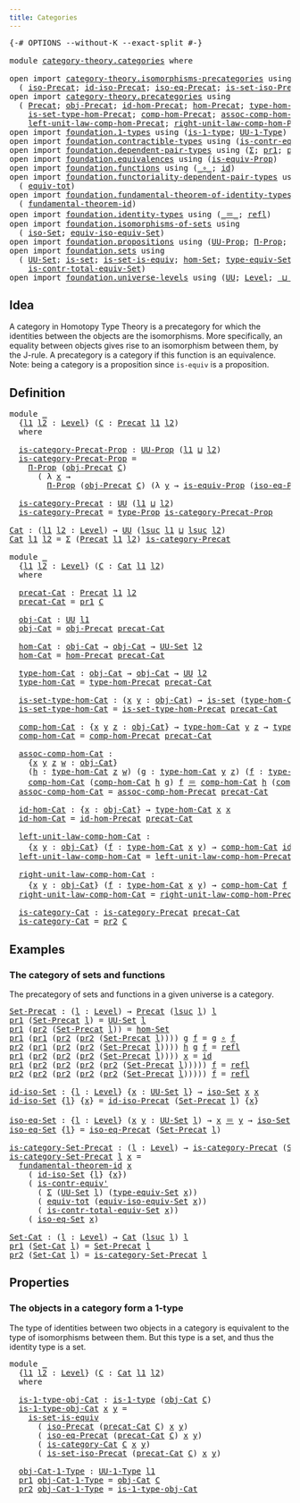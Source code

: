 ```yaml
---
title: Categories
---
```


<pre class="Agda"><a id="36" class="Symbol">{-#</a> <a id="40" class="Keyword">OPTIONS</a> <a id="48" class="Pragma">--without-K</a> <a id="60" class="Pragma">--exact-split</a> <a id="74" class="Symbol">#-}</a>

<a id="79" class="Keyword">module</a> <a id="86" href="category-theory.categories.html" class="Module">category-theory.categories</a> <a id="113" class="Keyword">where</a>

<a id="120" class="Keyword">open</a> <a id="125" class="Keyword">import</a> <a id="132" href="category-theory.isomorphisms-precategories.html" class="Module">category-theory.isomorphisms-precategories</a> <a id="175" class="Keyword">using</a>
  <a id="183" class="Symbol">(</a> <a id="185" href="category-theory.isomorphisms-precategories.html#3065" class="Function">iso-Precat</a><a id="195" class="Symbol">;</a> <a id="197" href="category-theory.isomorphisms-precategories.html#4737" class="Function">id-iso-Precat</a><a id="210" class="Symbol">;</a> <a id="212" href="category-theory.isomorphisms-precategories.html#5178" class="Function">iso-eq-Precat</a><a id="225" class="Symbol">;</a> <a id="227" href="category-theory.isomorphisms-precategories.html#6040" class="Function">is-set-iso-Precat</a><a id="244" class="Symbol">)</a>
<a id="246" class="Keyword">open</a> <a id="251" class="Keyword">import</a> <a id="258" href="category-theory.precategories.html" class="Module">category-theory.precategories</a> <a id="288" class="Keyword">using</a>
  <a id="296" class="Symbol">(</a> <a id="298" href="category-theory.precategories.html#2237" class="Function">Precat</a><a id="304" class="Symbol">;</a> <a id="306" href="category-theory.precategories.html#2550" class="Function">obj-Precat</a><a id="316" class="Symbol">;</a> <a id="318" href="category-theory.precategories.html#3826" class="Function">id-hom-Precat</a><a id="331" class="Symbol">;</a> <a id="333" href="category-theory.precategories.html#2595" class="Function">hom-Precat</a><a id="343" class="Symbol">;</a> <a id="345" href="category-theory.precategories.html#2669" class="Function">type-hom-Precat</a><a id="360" class="Symbol">;</a>
    <a id="366" href="category-theory.precategories.html#2767" class="Function">is-set-type-hom-Precat</a><a id="388" class="Symbol">;</a> <a id="390" href="category-theory.precategories.html#3051" class="Function">comp-hom-Precat</a><a id="405" class="Symbol">;</a> <a id="407" href="category-theory.precategories.html#3376" class="Function">assoc-comp-hom-Precat</a><a id="428" class="Symbol">;</a>
    <a id="434" href="category-theory.precategories.html#3929" class="Function">left-unit-law-comp-hom-Precat</a><a id="463" class="Symbol">;</a> <a id="465" href="category-theory.precategories.html#4116" class="Function">right-unit-law-comp-hom-Precat</a><a id="495" class="Symbol">)</a>
<a id="497" class="Keyword">open</a> <a id="502" class="Keyword">import</a> <a id="509" href="foundation.1-types.html" class="Module">foundation.1-types</a> <a id="528" class="Keyword">using</a> <a id="534" class="Symbol">(</a><a id="535" href="foundation-core.1-types.html#668" class="Function">is-1-type</a><a id="544" class="Symbol">;</a> <a id="546" href="foundation-core.1-types.html#734" class="Function">UU-1-Type</a><a id="555" class="Symbol">)</a>
<a id="557" class="Keyword">open</a> <a id="562" class="Keyword">import</a> <a id="569" href="foundation.contractible-types.html" class="Module">foundation.contractible-types</a> <a id="599" class="Keyword">using</a> <a id="605" class="Symbol">(</a><a id="606" href="foundation-core.contractible-types.html#3813" class="Function">is-contr-equiv&#39;</a><a id="621" class="Symbol">)</a>
<a id="623" class="Keyword">open</a> <a id="628" class="Keyword">import</a> <a id="635" href="foundation.dependent-pair-types.html" class="Module">foundation.dependent-pair-types</a> <a id="667" class="Keyword">using</a> <a id="673" class="Symbol">(</a><a id="674" href="foundation-core.dependent-pair-types.html#515" class="Record">Σ</a><a id="675" class="Symbol">;</a> <a id="677" href="foundation-core.dependent-pair-types.html#605" class="Field">pr1</a><a id="680" class="Symbol">;</a> <a id="682" href="foundation-core.dependent-pair-types.html#617" class="Field">pr2</a><a id="685" class="Symbol">)</a>
<a id="687" class="Keyword">open</a> <a id="692" class="Keyword">import</a> <a id="699" href="foundation.equivalences.html" class="Module">foundation.equivalences</a> <a id="723" class="Keyword">using</a> <a id="729" class="Symbol">(</a><a id="730" href="foundation.equivalences.html#12310" class="Function">is-equiv-Prop</a><a id="743" class="Symbol">)</a>
<a id="745" class="Keyword">open</a> <a id="750" class="Keyword">import</a> <a id="757" href="foundation.functions.html" class="Module">foundation.functions</a> <a id="778" class="Keyword">using</a> <a id="784" class="Symbol">(</a><a id="785" href="foundation-core.functions.html#420" class="Function Operator">_∘_</a><a id="788" class="Symbol">;</a> <a id="790" href="foundation-core.functions.html#322" class="Function">id</a><a id="792" class="Symbol">)</a>
<a id="794" class="Keyword">open</a> <a id="799" class="Keyword">import</a> <a id="806" href="foundation.functoriality-dependent-pair-types.html" class="Module">foundation.functoriality-dependent-pair-types</a> <a id="852" class="Keyword">using</a>
  <a id="860" class="Symbol">(</a> <a id="862" href="foundation-core.functoriality-dependent-pair-types.html#6817" class="Function">equiv-tot</a><a id="871" class="Symbol">)</a>
<a id="873" class="Keyword">open</a> <a id="878" class="Keyword">import</a> <a id="885" href="foundation.fundamental-theorem-of-identity-types.html" class="Module">foundation.fundamental-theorem-of-identity-types</a> <a id="934" class="Keyword">using</a>
  <a id="942" class="Symbol">(</a> <a id="944" href="foundation-core.fundamental-theorem-of-identity-types.html#1904" class="Function">fundamental-theorem-id</a><a id="966" class="Symbol">)</a>
<a id="968" class="Keyword">open</a> <a id="973" class="Keyword">import</a> <a id="980" href="foundation.identity-types.html" class="Module">foundation.identity-types</a> <a id="1006" class="Keyword">using</a> <a id="1012" class="Symbol">(</a><a id="1013" href="foundation-core.identity-types.html#1865" class="Function Operator">_＝_</a><a id="1016" class="Symbol">;</a> <a id="1018" href="foundation-core.identity-types.html#1820" class="InductiveConstructor">refl</a><a id="1022" class="Symbol">)</a>
<a id="1024" class="Keyword">open</a> <a id="1029" class="Keyword">import</a> <a id="1036" href="foundation.isomorphisms-of-sets.html" class="Module">foundation.isomorphisms-of-sets</a> <a id="1068" class="Keyword">using</a>
  <a id="1076" class="Symbol">(</a> <a id="1078" href="foundation.isomorphisms-of-sets.html#1373" class="Function">iso-Set</a><a id="1085" class="Symbol">;</a> <a id="1087" href="foundation.isomorphisms-of-sets.html#3025" class="Function">equiv-iso-equiv-Set</a><a id="1106" class="Symbol">)</a>
<a id="1108" class="Keyword">open</a> <a id="1113" class="Keyword">import</a> <a id="1120" href="foundation.propositions.html" class="Module">foundation.propositions</a> <a id="1144" class="Keyword">using</a> <a id="1150" class="Symbol">(</a><a id="1151" href="foundation-core.propositions.html#1393" class="Function">UU-Prop</a><a id="1158" class="Symbol">;</a> <a id="1160" href="foundation-core.propositions.html#6694" class="Function">Π-Prop</a><a id="1166" class="Symbol">;</a> <a id="1168" href="foundation-core.propositions.html#1495" class="Function">type-Prop</a><a id="1177" class="Symbol">)</a>
<a id="1179" class="Keyword">open</a> <a id="1184" class="Keyword">import</a> <a id="1191" href="foundation.sets.html" class="Module">foundation.sets</a> <a id="1207" class="Keyword">using</a>
  <a id="1215" class="Symbol">(</a> <a id="1217" href="foundation-core.sets.html#1190" class="Function">UU-Set</a><a id="1223" class="Symbol">;</a> <a id="1225" href="foundation-core.sets.html#1113" class="Function">is-set</a><a id="1231" class="Symbol">;</a> <a id="1233" href="foundation-core.sets.html#3244" class="Function">is-set-is-equiv</a><a id="1248" class="Symbol">;</a> <a id="1250" href="foundation.sets.html#3922" class="Function">hom-Set</a><a id="1257" class="Symbol">;</a> <a id="1259" href="foundation.sets.html#4557" class="Function">type-equiv-Set</a><a id="1273" class="Symbol">;</a>
    <a id="1279" href="foundation.sets.html#5041" class="Function">is-contr-total-equiv-Set</a><a id="1303" class="Symbol">)</a>
<a id="1305" class="Keyword">open</a> <a id="1310" class="Keyword">import</a> <a id="1317" href="foundation.universe-levels.html" class="Module">foundation.universe-levels</a> <a id="1344" class="Keyword">using</a> <a id="1350" class="Symbol">(</a><a id="1351" href="foundation-core.universe-levels.html#235" class="Primitive">UU</a><a id="1353" class="Symbol">;</a> <a id="1355" href="Agda.Primitive.html#597" class="Postulate">Level</a><a id="1360" class="Symbol">;</a> <a id="1362" href="Agda.Primitive.html#810" class="Primitive Operator">_⊔_</a><a id="1365" class="Symbol">;</a> <a id="1367" href="Agda.Primitive.html#780" class="Primitive">lsuc</a><a id="1371" class="Symbol">)</a>
</pre>
## Idea

A category in Homotopy Type Theory is a precategory for which the identities between the objects are the isomorphisms. More specifically, an equality between objects gives rise to an isomorphism between them, by the J-rule. A precategory is a category if this function is an equivalence. Note: being a category is a proposition since `is-equiv` is a proposition.

## Definition

<pre class="Agda"><a id="1774" class="Keyword">module</a> <a id="1781" href="category-theory.categories.html#1781" class="Module">_</a>
  <a id="1785" class="Symbol">{</a><a id="1786" href="category-theory.categories.html#1786" class="Bound">l1</a> <a id="1789" href="category-theory.categories.html#1789" class="Bound">l2</a> <a id="1792" class="Symbol">:</a> <a id="1794" href="Agda.Primitive.html#597" class="Postulate">Level</a><a id="1799" class="Symbol">}</a> <a id="1801" class="Symbol">(</a><a id="1802" href="category-theory.categories.html#1802" class="Bound">C</a> <a id="1804" class="Symbol">:</a> <a id="1806" href="category-theory.precategories.html#2237" class="Function">Precat</a> <a id="1813" href="category-theory.categories.html#1786" class="Bound">l1</a> <a id="1816" href="category-theory.categories.html#1789" class="Bound">l2</a><a id="1818" class="Symbol">)</a>
  <a id="1822" class="Keyword">where</a>

  <a id="1831" href="category-theory.categories.html#1831" class="Function">is-category-Precat-Prop</a> <a id="1855" class="Symbol">:</a> <a id="1857" href="foundation-core.propositions.html#1393" class="Function">UU-Prop</a> <a id="1865" class="Symbol">(</a><a id="1866" href="category-theory.categories.html#1786" class="Bound">l1</a> <a id="1869" href="Agda.Primitive.html#810" class="Primitive Operator">⊔</a> <a id="1871" href="category-theory.categories.html#1789" class="Bound">l2</a><a id="1873" class="Symbol">)</a>
  <a id="1877" href="category-theory.categories.html#1831" class="Function">is-category-Precat-Prop</a> <a id="1901" class="Symbol">=</a>
    <a id="1907" href="foundation-core.propositions.html#6694" class="Function">Π-Prop</a> <a id="1914" class="Symbol">(</a><a id="1915" href="category-theory.precategories.html#2550" class="Function">obj-Precat</a> <a id="1926" href="category-theory.categories.html#1802" class="Bound">C</a><a id="1927" class="Symbol">)</a>
      <a id="1935" class="Symbol">(</a> <a id="1937" class="Symbol">λ</a> <a id="1939" href="category-theory.categories.html#1939" class="Bound">x</a> <a id="1941" class="Symbol">→</a>
        <a id="1951" href="foundation-core.propositions.html#6694" class="Function">Π-Prop</a> <a id="1958" class="Symbol">(</a><a id="1959" href="category-theory.precategories.html#2550" class="Function">obj-Precat</a> <a id="1970" href="category-theory.categories.html#1802" class="Bound">C</a><a id="1971" class="Symbol">)</a> <a id="1973" class="Symbol">(λ</a> <a id="1976" href="category-theory.categories.html#1976" class="Bound">y</a> <a id="1978" class="Symbol">→</a> <a id="1980" href="foundation.equivalences.html#12310" class="Function">is-equiv-Prop</a> <a id="1994" class="Symbol">(</a><a id="1995" href="category-theory.isomorphisms-precategories.html#5178" class="Function">iso-eq-Precat</a> <a id="2009" href="category-theory.categories.html#1802" class="Bound">C</a> <a id="2011" href="category-theory.categories.html#1939" class="Bound">x</a> <a id="2013" href="category-theory.categories.html#1976" class="Bound">y</a><a id="2014" class="Symbol">)))</a>

  <a id="2021" href="category-theory.categories.html#2021" class="Function">is-category-Precat</a> <a id="2040" class="Symbol">:</a> <a id="2042" href="foundation-core.universe-levels.html#235" class="Primitive">UU</a> <a id="2045" class="Symbol">(</a><a id="2046" href="category-theory.categories.html#1786" class="Bound">l1</a> <a id="2049" href="Agda.Primitive.html#810" class="Primitive Operator">⊔</a> <a id="2051" href="category-theory.categories.html#1789" class="Bound">l2</a><a id="2053" class="Symbol">)</a>
  <a id="2057" href="category-theory.categories.html#2021" class="Function">is-category-Precat</a> <a id="2076" class="Symbol">=</a> <a id="2078" href="foundation-core.propositions.html#1495" class="Function">type-Prop</a> <a id="2088" href="category-theory.categories.html#1831" class="Function">is-category-Precat-Prop</a>

<a id="Cat"></a><a id="2113" href="category-theory.categories.html#2113" class="Function">Cat</a> <a id="2117" class="Symbol">:</a> <a id="2119" class="Symbol">(</a><a id="2120" href="category-theory.categories.html#2120" class="Bound">l1</a> <a id="2123" href="category-theory.categories.html#2123" class="Bound">l2</a> <a id="2126" class="Symbol">:</a> <a id="2128" href="Agda.Primitive.html#597" class="Postulate">Level</a><a id="2133" class="Symbol">)</a> <a id="2135" class="Symbol">→</a> <a id="2137" href="foundation-core.universe-levels.html#235" class="Primitive">UU</a> <a id="2140" class="Symbol">(</a><a id="2141" href="Agda.Primitive.html#780" class="Primitive">lsuc</a> <a id="2146" href="category-theory.categories.html#2120" class="Bound">l1</a> <a id="2149" href="Agda.Primitive.html#810" class="Primitive Operator">⊔</a> <a id="2151" href="Agda.Primitive.html#780" class="Primitive">lsuc</a> <a id="2156" href="category-theory.categories.html#2123" class="Bound">l2</a><a id="2158" class="Symbol">)</a>
<a id="2160" href="category-theory.categories.html#2113" class="Function">Cat</a> <a id="2164" href="category-theory.categories.html#2164" class="Bound">l1</a> <a id="2167" href="category-theory.categories.html#2167" class="Bound">l2</a> <a id="2170" class="Symbol">=</a> <a id="2172" href="foundation-core.dependent-pair-types.html#515" class="Record">Σ</a> <a id="2174" class="Symbol">(</a><a id="2175" href="category-theory.precategories.html#2237" class="Function">Precat</a> <a id="2182" href="category-theory.categories.html#2164" class="Bound">l1</a> <a id="2185" href="category-theory.categories.html#2167" class="Bound">l2</a><a id="2187" class="Symbol">)</a> <a id="2189" href="category-theory.categories.html#2021" class="Function">is-category-Precat</a>

<a id="2209" class="Keyword">module</a> <a id="2216" href="category-theory.categories.html#2216" class="Module">_</a>
  <a id="2220" class="Symbol">{</a><a id="2221" href="category-theory.categories.html#2221" class="Bound">l1</a> <a id="2224" href="category-theory.categories.html#2224" class="Bound">l2</a> <a id="2227" class="Symbol">:</a> <a id="2229" href="Agda.Primitive.html#597" class="Postulate">Level</a><a id="2234" class="Symbol">}</a> <a id="2236" class="Symbol">(</a><a id="2237" href="category-theory.categories.html#2237" class="Bound">C</a> <a id="2239" class="Symbol">:</a> <a id="2241" href="category-theory.categories.html#2113" class="Function">Cat</a> <a id="2245" href="category-theory.categories.html#2221" class="Bound">l1</a> <a id="2248" href="category-theory.categories.html#2224" class="Bound">l2</a><a id="2250" class="Symbol">)</a>
  <a id="2254" class="Keyword">where</a>

  <a id="2263" href="category-theory.categories.html#2263" class="Function">precat-Cat</a> <a id="2274" class="Symbol">:</a> <a id="2276" href="category-theory.precategories.html#2237" class="Function">Precat</a> <a id="2283" href="category-theory.categories.html#2221" class="Bound">l1</a> <a id="2286" href="category-theory.categories.html#2224" class="Bound">l2</a>
  <a id="2291" href="category-theory.categories.html#2263" class="Function">precat-Cat</a> <a id="2302" class="Symbol">=</a> <a id="2304" href="foundation-core.dependent-pair-types.html#605" class="Field">pr1</a> <a id="2308" href="category-theory.categories.html#2237" class="Bound">C</a>

  <a id="2313" href="category-theory.categories.html#2313" class="Function">obj-Cat</a> <a id="2321" class="Symbol">:</a> <a id="2323" href="foundation-core.universe-levels.html#235" class="Primitive">UU</a> <a id="2326" href="category-theory.categories.html#2221" class="Bound">l1</a>
  <a id="2331" href="category-theory.categories.html#2313" class="Function">obj-Cat</a> <a id="2339" class="Symbol">=</a> <a id="2341" href="category-theory.precategories.html#2550" class="Function">obj-Precat</a> <a id="2352" href="category-theory.categories.html#2263" class="Function">precat-Cat</a>

  <a id="2366" href="category-theory.categories.html#2366" class="Function">hom-Cat</a> <a id="2374" class="Symbol">:</a> <a id="2376" href="category-theory.categories.html#2313" class="Function">obj-Cat</a> <a id="2384" class="Symbol">→</a> <a id="2386" href="category-theory.categories.html#2313" class="Function">obj-Cat</a> <a id="2394" class="Symbol">→</a> <a id="2396" href="foundation-core.sets.html#1190" class="Function">UU-Set</a> <a id="2403" href="category-theory.categories.html#2224" class="Bound">l2</a>
  <a id="2408" href="category-theory.categories.html#2366" class="Function">hom-Cat</a> <a id="2416" class="Symbol">=</a> <a id="2418" href="category-theory.precategories.html#2595" class="Function">hom-Precat</a> <a id="2429" href="category-theory.categories.html#2263" class="Function">precat-Cat</a>

  <a id="2443" href="category-theory.categories.html#2443" class="Function">type-hom-Cat</a> <a id="2456" class="Symbol">:</a> <a id="2458" href="category-theory.categories.html#2313" class="Function">obj-Cat</a> <a id="2466" class="Symbol">→</a> <a id="2468" href="category-theory.categories.html#2313" class="Function">obj-Cat</a> <a id="2476" class="Symbol">→</a> <a id="2478" href="foundation-core.universe-levels.html#235" class="Primitive">UU</a> <a id="2481" href="category-theory.categories.html#2224" class="Bound">l2</a>
  <a id="2486" href="category-theory.categories.html#2443" class="Function">type-hom-Cat</a> <a id="2499" class="Symbol">=</a> <a id="2501" href="category-theory.precategories.html#2669" class="Function">type-hom-Precat</a> <a id="2517" href="category-theory.categories.html#2263" class="Function">precat-Cat</a>

  <a id="2531" href="category-theory.categories.html#2531" class="Function">is-set-type-hom-Cat</a> <a id="2551" class="Symbol">:</a> <a id="2553" class="Symbol">(</a><a id="2554" href="category-theory.categories.html#2554" class="Bound">x</a> <a id="2556" href="category-theory.categories.html#2556" class="Bound">y</a> <a id="2558" class="Symbol">:</a> <a id="2560" href="category-theory.categories.html#2313" class="Function">obj-Cat</a><a id="2567" class="Symbol">)</a> <a id="2569" class="Symbol">→</a> <a id="2571" href="foundation-core.sets.html#1113" class="Function">is-set</a> <a id="2578" class="Symbol">(</a><a id="2579" href="category-theory.categories.html#2443" class="Function">type-hom-Cat</a> <a id="2592" href="category-theory.categories.html#2554" class="Bound">x</a> <a id="2594" href="category-theory.categories.html#2556" class="Bound">y</a><a id="2595" class="Symbol">)</a>
  <a id="2599" href="category-theory.categories.html#2531" class="Function">is-set-type-hom-Cat</a> <a id="2619" class="Symbol">=</a> <a id="2621" href="category-theory.precategories.html#2767" class="Function">is-set-type-hom-Precat</a> <a id="2644" href="category-theory.categories.html#2263" class="Function">precat-Cat</a>

  <a id="2658" href="category-theory.categories.html#2658" class="Function">comp-hom-Cat</a> <a id="2671" class="Symbol">:</a> <a id="2673" class="Symbol">{</a><a id="2674" href="category-theory.categories.html#2674" class="Bound">x</a> <a id="2676" href="category-theory.categories.html#2676" class="Bound">y</a> <a id="2678" href="category-theory.categories.html#2678" class="Bound">z</a> <a id="2680" class="Symbol">:</a> <a id="2682" href="category-theory.categories.html#2313" class="Function">obj-Cat</a><a id="2689" class="Symbol">}</a> <a id="2691" class="Symbol">→</a> <a id="2693" href="category-theory.categories.html#2443" class="Function">type-hom-Cat</a> <a id="2706" href="category-theory.categories.html#2676" class="Bound">y</a> <a id="2708" href="category-theory.categories.html#2678" class="Bound">z</a> <a id="2710" class="Symbol">→</a> <a id="2712" href="category-theory.categories.html#2443" class="Function">type-hom-Cat</a> <a id="2725" href="category-theory.categories.html#2674" class="Bound">x</a> <a id="2727" href="category-theory.categories.html#2676" class="Bound">y</a> <a id="2729" class="Symbol">→</a> <a id="2731" href="category-theory.categories.html#2443" class="Function">type-hom-Cat</a> <a id="2744" href="category-theory.categories.html#2674" class="Bound">x</a> <a id="2746" href="category-theory.categories.html#2678" class="Bound">z</a>
  <a id="2750" href="category-theory.categories.html#2658" class="Function">comp-hom-Cat</a> <a id="2763" class="Symbol">=</a> <a id="2765" href="category-theory.precategories.html#3051" class="Function">comp-hom-Precat</a> <a id="2781" href="category-theory.categories.html#2263" class="Function">precat-Cat</a>

  <a id="2795" href="category-theory.categories.html#2795" class="Function">assoc-comp-hom-Cat</a> <a id="2814" class="Symbol">:</a>
    <a id="2820" class="Symbol">{</a><a id="2821" href="category-theory.categories.html#2821" class="Bound">x</a> <a id="2823" href="category-theory.categories.html#2823" class="Bound">y</a> <a id="2825" href="category-theory.categories.html#2825" class="Bound">z</a> <a id="2827" href="category-theory.categories.html#2827" class="Bound">w</a> <a id="2829" class="Symbol">:</a> <a id="2831" href="category-theory.categories.html#2313" class="Function">obj-Cat</a><a id="2838" class="Symbol">}</a>
    <a id="2844" class="Symbol">(</a><a id="2845" href="category-theory.categories.html#2845" class="Bound">h</a> <a id="2847" class="Symbol">:</a> <a id="2849" href="category-theory.categories.html#2443" class="Function">type-hom-Cat</a> <a id="2862" href="category-theory.categories.html#2825" class="Bound">z</a> <a id="2864" href="category-theory.categories.html#2827" class="Bound">w</a><a id="2865" class="Symbol">)</a> <a id="2867" class="Symbol">(</a><a id="2868" href="category-theory.categories.html#2868" class="Bound">g</a> <a id="2870" class="Symbol">:</a> <a id="2872" href="category-theory.categories.html#2443" class="Function">type-hom-Cat</a> <a id="2885" href="category-theory.categories.html#2823" class="Bound">y</a> <a id="2887" href="category-theory.categories.html#2825" class="Bound">z</a><a id="2888" class="Symbol">)</a> <a id="2890" class="Symbol">(</a><a id="2891" href="category-theory.categories.html#2891" class="Bound">f</a> <a id="2893" class="Symbol">:</a> <a id="2895" href="category-theory.categories.html#2443" class="Function">type-hom-Cat</a> <a id="2908" href="category-theory.categories.html#2821" class="Bound">x</a> <a id="2910" href="category-theory.categories.html#2823" class="Bound">y</a><a id="2911" class="Symbol">)</a> <a id="2913" class="Symbol">→</a>
    <a id="2919" href="category-theory.categories.html#2658" class="Function">comp-hom-Cat</a> <a id="2932" class="Symbol">(</a><a id="2933" href="category-theory.categories.html#2658" class="Function">comp-hom-Cat</a> <a id="2946" href="category-theory.categories.html#2845" class="Bound">h</a> <a id="2948" href="category-theory.categories.html#2868" class="Bound">g</a><a id="2949" class="Symbol">)</a> <a id="2951" href="category-theory.categories.html#2891" class="Bound">f</a> <a id="2953" href="foundation-core.identity-types.html#1865" class="Function Operator">＝</a> <a id="2955" href="category-theory.categories.html#2658" class="Function">comp-hom-Cat</a> <a id="2968" href="category-theory.categories.html#2845" class="Bound">h</a> <a id="2970" class="Symbol">(</a><a id="2971" href="category-theory.categories.html#2658" class="Function">comp-hom-Cat</a> <a id="2984" href="category-theory.categories.html#2868" class="Bound">g</a> <a id="2986" href="category-theory.categories.html#2891" class="Bound">f</a><a id="2987" class="Symbol">)</a>
  <a id="2991" href="category-theory.categories.html#2795" class="Function">assoc-comp-hom-Cat</a> <a id="3010" class="Symbol">=</a> <a id="3012" href="category-theory.precategories.html#3376" class="Function">assoc-comp-hom-Precat</a> <a id="3034" href="category-theory.categories.html#2263" class="Function">precat-Cat</a>

  <a id="3048" href="category-theory.categories.html#3048" class="Function">id-hom-Cat</a> <a id="3059" class="Symbol">:</a> <a id="3061" class="Symbol">{</a><a id="3062" href="category-theory.categories.html#3062" class="Bound">x</a> <a id="3064" class="Symbol">:</a> <a id="3066" href="category-theory.categories.html#2313" class="Function">obj-Cat</a><a id="3073" class="Symbol">}</a> <a id="3075" class="Symbol">→</a> <a id="3077" href="category-theory.categories.html#2443" class="Function">type-hom-Cat</a> <a id="3090" href="category-theory.categories.html#3062" class="Bound">x</a> <a id="3092" href="category-theory.categories.html#3062" class="Bound">x</a>
  <a id="3096" href="category-theory.categories.html#3048" class="Function">id-hom-Cat</a> <a id="3107" class="Symbol">=</a> <a id="3109" href="category-theory.precategories.html#3826" class="Function">id-hom-Precat</a> <a id="3123" href="category-theory.categories.html#2263" class="Function">precat-Cat</a>

  <a id="3137" href="category-theory.categories.html#3137" class="Function">left-unit-law-comp-hom-Cat</a> <a id="3164" class="Symbol">:</a>
    <a id="3170" class="Symbol">{</a><a id="3171" href="category-theory.categories.html#3171" class="Bound">x</a> <a id="3173" href="category-theory.categories.html#3173" class="Bound">y</a> <a id="3175" class="Symbol">:</a> <a id="3177" href="category-theory.categories.html#2313" class="Function">obj-Cat</a><a id="3184" class="Symbol">}</a> <a id="3186" class="Symbol">(</a><a id="3187" href="category-theory.categories.html#3187" class="Bound">f</a> <a id="3189" class="Symbol">:</a> <a id="3191" href="category-theory.categories.html#2443" class="Function">type-hom-Cat</a> <a id="3204" href="category-theory.categories.html#3171" class="Bound">x</a> <a id="3206" href="category-theory.categories.html#3173" class="Bound">y</a><a id="3207" class="Symbol">)</a> <a id="3209" class="Symbol">→</a> <a id="3211" href="category-theory.categories.html#2658" class="Function">comp-hom-Cat</a> <a id="3224" href="category-theory.categories.html#3048" class="Function">id-hom-Cat</a> <a id="3235" href="category-theory.categories.html#3187" class="Bound">f</a> <a id="3237" href="foundation-core.identity-types.html#1865" class="Function Operator">＝</a> <a id="3239" href="category-theory.categories.html#3187" class="Bound">f</a>
  <a id="3243" href="category-theory.categories.html#3137" class="Function">left-unit-law-comp-hom-Cat</a> <a id="3270" class="Symbol">=</a> <a id="3272" href="category-theory.precategories.html#3929" class="Function">left-unit-law-comp-hom-Precat</a> <a id="3302" href="category-theory.categories.html#2263" class="Function">precat-Cat</a>

  <a id="3316" href="category-theory.categories.html#3316" class="Function">right-unit-law-comp-hom-Cat</a> <a id="3344" class="Symbol">:</a>
    <a id="3350" class="Symbol">{</a><a id="3351" href="category-theory.categories.html#3351" class="Bound">x</a> <a id="3353" href="category-theory.categories.html#3353" class="Bound">y</a> <a id="3355" class="Symbol">:</a> <a id="3357" href="category-theory.categories.html#2313" class="Function">obj-Cat</a><a id="3364" class="Symbol">}</a> <a id="3366" class="Symbol">(</a><a id="3367" href="category-theory.categories.html#3367" class="Bound">f</a> <a id="3369" class="Symbol">:</a> <a id="3371" href="category-theory.categories.html#2443" class="Function">type-hom-Cat</a> <a id="3384" href="category-theory.categories.html#3351" class="Bound">x</a> <a id="3386" href="category-theory.categories.html#3353" class="Bound">y</a><a id="3387" class="Symbol">)</a> <a id="3389" class="Symbol">→</a> <a id="3391" href="category-theory.categories.html#2658" class="Function">comp-hom-Cat</a> <a id="3404" href="category-theory.categories.html#3367" class="Bound">f</a> <a id="3406" href="category-theory.categories.html#3048" class="Function">id-hom-Cat</a> <a id="3417" href="foundation-core.identity-types.html#1865" class="Function Operator">＝</a> <a id="3419" href="category-theory.categories.html#3367" class="Bound">f</a>
  <a id="3423" href="category-theory.categories.html#3316" class="Function">right-unit-law-comp-hom-Cat</a> <a id="3451" class="Symbol">=</a> <a id="3453" href="category-theory.precategories.html#4116" class="Function">right-unit-law-comp-hom-Precat</a> <a id="3484" href="category-theory.categories.html#2263" class="Function">precat-Cat</a>

  <a id="3498" href="category-theory.categories.html#3498" class="Function">is-category-Cat</a> <a id="3514" class="Symbol">:</a> <a id="3516" href="category-theory.categories.html#2021" class="Function">is-category-Precat</a> <a id="3535" href="category-theory.categories.html#2263" class="Function">precat-Cat</a>
  <a id="3548" href="category-theory.categories.html#3498" class="Function">is-category-Cat</a> <a id="3564" class="Symbol">=</a> <a id="3566" href="foundation-core.dependent-pair-types.html#617" class="Field">pr2</a> <a id="3570" href="category-theory.categories.html#2237" class="Bound">C</a>
</pre>
## Examples

### The category of sets and functions

The precategory of sets and functions in a given universe is a category.

<pre class="Agda"><a id="Set-Precat"></a><a id="3712" href="category-theory.categories.html#3712" class="Function">Set-Precat</a> <a id="3723" class="Symbol">:</a> <a id="3725" class="Symbol">(</a><a id="3726" href="category-theory.categories.html#3726" class="Bound">l</a> <a id="3728" class="Symbol">:</a> <a id="3730" href="Agda.Primitive.html#597" class="Postulate">Level</a><a id="3735" class="Symbol">)</a> <a id="3737" class="Symbol">→</a> <a id="3739" href="category-theory.precategories.html#2237" class="Function">Precat</a> <a id="3746" class="Symbol">(</a><a id="3747" href="Agda.Primitive.html#780" class="Primitive">lsuc</a> <a id="3752" href="category-theory.categories.html#3726" class="Bound">l</a><a id="3753" class="Symbol">)</a> <a id="3755" href="category-theory.categories.html#3726" class="Bound">l</a>
<a id="3757" href="foundation-core.dependent-pair-types.html#605" class="Field">pr1</a> <a id="3761" class="Symbol">(</a><a id="3762" href="category-theory.categories.html#3712" class="Function">Set-Precat</a> <a id="3773" href="category-theory.categories.html#3773" class="Bound">l</a><a id="3774" class="Symbol">)</a> <a id="3776" class="Symbol">=</a> <a id="3778" href="foundation-core.sets.html#1190" class="Function">UU-Set</a> <a id="3785" href="category-theory.categories.html#3773" class="Bound">l</a>
<a id="3787" href="foundation-core.dependent-pair-types.html#605" class="Field">pr1</a> <a id="3791" class="Symbol">(</a><a id="3792" href="foundation-core.dependent-pair-types.html#617" class="Field">pr2</a> <a id="3796" class="Symbol">(</a><a id="3797" href="category-theory.categories.html#3712" class="Function">Set-Precat</a> <a id="3808" href="category-theory.categories.html#3808" class="Bound">l</a><a id="3809" class="Symbol">))</a> <a id="3812" class="Symbol">=</a> <a id="3814" href="foundation.sets.html#3922" class="Function">hom-Set</a>
<a id="3822" href="foundation-core.dependent-pair-types.html#605" class="Field">pr1</a> <a id="3826" class="Symbol">(</a><a id="3827" href="foundation-core.dependent-pair-types.html#605" class="Field">pr1</a> <a id="3831" class="Symbol">(</a><a id="3832" href="foundation-core.dependent-pair-types.html#617" class="Field">pr2</a> <a id="3836" class="Symbol">(</a><a id="3837" href="foundation-core.dependent-pair-types.html#617" class="Field">pr2</a> <a id="3841" class="Symbol">(</a><a id="3842" href="category-theory.categories.html#3712" class="Function">Set-Precat</a> <a id="3853" href="category-theory.categories.html#3853" class="Bound">l</a><a id="3854" class="Symbol">))))</a> <a id="3859" href="category-theory.categories.html#3859" class="Bound">g</a> <a id="3861" href="category-theory.categories.html#3861" class="Bound">f</a> <a id="3863" class="Symbol">=</a> <a id="3865" href="category-theory.categories.html#3859" class="Bound">g</a> <a id="3867" href="foundation-core.functions.html#420" class="Function Operator">∘</a> <a id="3869" href="category-theory.categories.html#3861" class="Bound">f</a>
<a id="3871" href="foundation-core.dependent-pair-types.html#617" class="Field">pr2</a> <a id="3875" class="Symbol">(</a><a id="3876" href="foundation-core.dependent-pair-types.html#605" class="Field">pr1</a> <a id="3880" class="Symbol">(</a><a id="3881" href="foundation-core.dependent-pair-types.html#617" class="Field">pr2</a> <a id="3885" class="Symbol">(</a><a id="3886" href="foundation-core.dependent-pair-types.html#617" class="Field">pr2</a> <a id="3890" class="Symbol">(</a><a id="3891" href="category-theory.categories.html#3712" class="Function">Set-Precat</a> <a id="3902" href="category-theory.categories.html#3902" class="Bound">l</a><a id="3903" class="Symbol">))))</a> <a id="3908" href="category-theory.categories.html#3908" class="Bound">h</a> <a id="3910" href="category-theory.categories.html#3910" class="Bound">g</a> <a id="3912" href="category-theory.categories.html#3912" class="Bound">f</a> <a id="3914" class="Symbol">=</a> <a id="3916" href="foundation-core.identity-types.html#1820" class="InductiveConstructor">refl</a>
<a id="3921" href="foundation-core.dependent-pair-types.html#605" class="Field">pr1</a> <a id="3925" class="Symbol">(</a><a id="3926" href="foundation-core.dependent-pair-types.html#617" class="Field">pr2</a> <a id="3930" class="Symbol">(</a><a id="3931" href="foundation-core.dependent-pair-types.html#617" class="Field">pr2</a> <a id="3935" class="Symbol">(</a><a id="3936" href="foundation-core.dependent-pair-types.html#617" class="Field">pr2</a> <a id="3940" class="Symbol">(</a><a id="3941" href="category-theory.categories.html#3712" class="Function">Set-Precat</a> <a id="3952" href="category-theory.categories.html#3952" class="Bound">l</a><a id="3953" class="Symbol">))))</a> <a id="3958" href="category-theory.categories.html#3958" class="Bound">x</a> <a id="3960" class="Symbol">=</a> <a id="3962" href="foundation-core.functions.html#322" class="Function">id</a>
<a id="3965" href="foundation-core.dependent-pair-types.html#605" class="Field">pr1</a> <a id="3969" class="Symbol">(</a><a id="3970" href="foundation-core.dependent-pair-types.html#617" class="Field">pr2</a> <a id="3974" class="Symbol">(</a><a id="3975" href="foundation-core.dependent-pair-types.html#617" class="Field">pr2</a> <a id="3979" class="Symbol">(</a><a id="3980" href="foundation-core.dependent-pair-types.html#617" class="Field">pr2</a> <a id="3984" class="Symbol">(</a><a id="3985" href="foundation-core.dependent-pair-types.html#617" class="Field">pr2</a> <a id="3989" class="Symbol">(</a><a id="3990" href="category-theory.categories.html#3712" class="Function">Set-Precat</a> <a id="4001" href="category-theory.categories.html#4001" class="Bound">l</a><a id="4002" class="Symbol">)))))</a> <a id="4008" href="category-theory.categories.html#4008" class="Bound">f</a> <a id="4010" class="Symbol">=</a> <a id="4012" href="foundation-core.identity-types.html#1820" class="InductiveConstructor">refl</a>
<a id="4017" href="foundation-core.dependent-pair-types.html#617" class="Field">pr2</a> <a id="4021" class="Symbol">(</a><a id="4022" href="foundation-core.dependent-pair-types.html#617" class="Field">pr2</a> <a id="4026" class="Symbol">(</a><a id="4027" href="foundation-core.dependent-pair-types.html#617" class="Field">pr2</a> <a id="4031" class="Symbol">(</a><a id="4032" href="foundation-core.dependent-pair-types.html#617" class="Field">pr2</a> <a id="4036" class="Symbol">(</a><a id="4037" href="foundation-core.dependent-pair-types.html#617" class="Field">pr2</a> <a id="4041" class="Symbol">(</a><a id="4042" href="category-theory.categories.html#3712" class="Function">Set-Precat</a> <a id="4053" href="category-theory.categories.html#4053" class="Bound">l</a><a id="4054" class="Symbol">)))))</a> <a id="4060" href="category-theory.categories.html#4060" class="Bound">f</a> <a id="4062" class="Symbol">=</a> <a id="4064" href="foundation-core.identity-types.html#1820" class="InductiveConstructor">refl</a>

<a id="id-iso-Set"></a><a id="4070" href="category-theory.categories.html#4070" class="Function">id-iso-Set</a> <a id="4081" class="Symbol">:</a> <a id="4083" class="Symbol">{</a><a id="4084" href="category-theory.categories.html#4084" class="Bound">l</a> <a id="4086" class="Symbol">:</a> <a id="4088" href="Agda.Primitive.html#597" class="Postulate">Level</a><a id="4093" class="Symbol">}</a> <a id="4095" class="Symbol">{</a><a id="4096" href="category-theory.categories.html#4096" class="Bound">x</a> <a id="4098" class="Symbol">:</a> <a id="4100" href="foundation-core.sets.html#1190" class="Function">UU-Set</a> <a id="4107" href="category-theory.categories.html#4084" class="Bound">l</a><a id="4108" class="Symbol">}</a> <a id="4110" class="Symbol">→</a> <a id="4112" href="foundation.isomorphisms-of-sets.html#1373" class="Function">iso-Set</a> <a id="4120" href="category-theory.categories.html#4096" class="Bound">x</a> <a id="4122" href="category-theory.categories.html#4096" class="Bound">x</a>
<a id="4124" href="category-theory.categories.html#4070" class="Function">id-iso-Set</a> <a id="4135" class="Symbol">{</a><a id="4136" href="category-theory.categories.html#4136" class="Bound">l</a><a id="4137" class="Symbol">}</a> <a id="4139" class="Symbol">{</a><a id="4140" href="category-theory.categories.html#4140" class="Bound">x</a><a id="4141" class="Symbol">}</a> <a id="4143" class="Symbol">=</a> <a id="4145" href="category-theory.isomorphisms-precategories.html#4737" class="Function">id-iso-Precat</a> <a id="4159" class="Symbol">(</a><a id="4160" href="category-theory.categories.html#3712" class="Function">Set-Precat</a> <a id="4171" href="category-theory.categories.html#4136" class="Bound">l</a><a id="4172" class="Symbol">)</a> <a id="4174" class="Symbol">{</a><a id="4175" href="category-theory.categories.html#4140" class="Bound">x</a><a id="4176" class="Symbol">}</a>

<a id="iso-eq-Set"></a><a id="4179" href="category-theory.categories.html#4179" class="Function">iso-eq-Set</a> <a id="4190" class="Symbol">:</a> <a id="4192" class="Symbol">{</a><a id="4193" href="category-theory.categories.html#4193" class="Bound">l</a> <a id="4195" class="Symbol">:</a> <a id="4197" href="Agda.Primitive.html#597" class="Postulate">Level</a><a id="4202" class="Symbol">}</a> <a id="4204" class="Symbol">(</a><a id="4205" href="category-theory.categories.html#4205" class="Bound">x</a> <a id="4207" href="category-theory.categories.html#4207" class="Bound">y</a> <a id="4209" class="Symbol">:</a> <a id="4211" href="foundation-core.sets.html#1190" class="Function">UU-Set</a> <a id="4218" href="category-theory.categories.html#4193" class="Bound">l</a><a id="4219" class="Symbol">)</a> <a id="4221" class="Symbol">→</a> <a id="4223" href="category-theory.categories.html#4205" class="Bound">x</a> <a id="4225" href="foundation-core.identity-types.html#1865" class="Function Operator">＝</a> <a id="4227" href="category-theory.categories.html#4207" class="Bound">y</a> <a id="4229" class="Symbol">→</a> <a id="4231" href="foundation.isomorphisms-of-sets.html#1373" class="Function">iso-Set</a> <a id="4239" href="category-theory.categories.html#4205" class="Bound">x</a> <a id="4241" href="category-theory.categories.html#4207" class="Bound">y</a>
<a id="4243" href="category-theory.categories.html#4179" class="Function">iso-eq-Set</a> <a id="4254" class="Symbol">{</a><a id="4255" href="category-theory.categories.html#4255" class="Bound">l</a><a id="4256" class="Symbol">}</a> <a id="4258" class="Symbol">=</a> <a id="4260" href="category-theory.isomorphisms-precategories.html#5178" class="Function">iso-eq-Precat</a> <a id="4274" class="Symbol">(</a><a id="4275" href="category-theory.categories.html#3712" class="Function">Set-Precat</a> <a id="4286" href="category-theory.categories.html#4255" class="Bound">l</a><a id="4287" class="Symbol">)</a>

<a id="is-category-Set-Precat"></a><a id="4290" href="category-theory.categories.html#4290" class="Function">is-category-Set-Precat</a> <a id="4313" class="Symbol">:</a> <a id="4315" class="Symbol">(</a><a id="4316" href="category-theory.categories.html#4316" class="Bound">l</a> <a id="4318" class="Symbol">:</a> <a id="4320" href="Agda.Primitive.html#597" class="Postulate">Level</a><a id="4325" class="Symbol">)</a> <a id="4327" class="Symbol">→</a> <a id="4329" href="category-theory.categories.html#2021" class="Function">is-category-Precat</a> <a id="4348" class="Symbol">(</a><a id="4349" href="category-theory.categories.html#3712" class="Function">Set-Precat</a> <a id="4360" href="category-theory.categories.html#4316" class="Bound">l</a><a id="4361" class="Symbol">)</a>
<a id="4363" href="category-theory.categories.html#4290" class="Function">is-category-Set-Precat</a> <a id="4386" href="category-theory.categories.html#4386" class="Bound">l</a> <a id="4388" href="category-theory.categories.html#4388" class="Bound">x</a> <a id="4390" class="Symbol">=</a>
  <a id="4394" href="foundation-core.fundamental-theorem-of-identity-types.html#1904" class="Function">fundamental-theorem-id</a> <a id="4417" href="category-theory.categories.html#4388" class="Bound">x</a>
    <a id="4423" class="Symbol">(</a> <a id="4425" href="category-theory.categories.html#4070" class="Function">id-iso-Set</a> <a id="4436" class="Symbol">{</a><a id="4437" href="category-theory.categories.html#4386" class="Bound">l</a><a id="4438" class="Symbol">}</a> <a id="4440" class="Symbol">{</a><a id="4441" href="category-theory.categories.html#4388" class="Bound">x</a><a id="4442" class="Symbol">})</a>
    <a id="4449" class="Symbol">(</a> <a id="4451" href="foundation-core.contractible-types.html#3813" class="Function">is-contr-equiv&#39;</a>
      <a id="4473" class="Symbol">(</a> <a id="4475" href="foundation-core.dependent-pair-types.html#515" class="Record">Σ</a> <a id="4477" class="Symbol">(</a><a id="4478" href="foundation-core.sets.html#1190" class="Function">UU-Set</a> <a id="4485" href="category-theory.categories.html#4386" class="Bound">l</a><a id="4486" class="Symbol">)</a> <a id="4488" class="Symbol">(</a><a id="4489" href="foundation.sets.html#4557" class="Function">type-equiv-Set</a> <a id="4504" href="category-theory.categories.html#4388" class="Bound">x</a><a id="4505" class="Symbol">))</a>
      <a id="4514" class="Symbol">(</a> <a id="4516" href="foundation-core.functoriality-dependent-pair-types.html#6817" class="Function">equiv-tot</a> <a id="4526" class="Symbol">(</a><a id="4527" href="foundation.isomorphisms-of-sets.html#3025" class="Function">equiv-iso-equiv-Set</a> <a id="4547" href="category-theory.categories.html#4388" class="Bound">x</a><a id="4548" class="Symbol">))</a>
      <a id="4557" class="Symbol">(</a> <a id="4559" href="foundation.sets.html#5041" class="Function">is-contr-total-equiv-Set</a> <a id="4584" href="category-theory.categories.html#4388" class="Bound">x</a><a id="4585" class="Symbol">))</a>
    <a id="4592" class="Symbol">(</a> <a id="4594" href="category-theory.categories.html#4179" class="Function">iso-eq-Set</a> <a id="4605" href="category-theory.categories.html#4388" class="Bound">x</a><a id="4606" class="Symbol">)</a>

<a id="Set-Cat"></a><a id="4609" href="category-theory.categories.html#4609" class="Function">Set-Cat</a> <a id="4617" class="Symbol">:</a> <a id="4619" class="Symbol">(</a><a id="4620" href="category-theory.categories.html#4620" class="Bound">l</a> <a id="4622" class="Symbol">:</a> <a id="4624" href="Agda.Primitive.html#597" class="Postulate">Level</a><a id="4629" class="Symbol">)</a> <a id="4631" class="Symbol">→</a> <a id="4633" href="category-theory.categories.html#2113" class="Function">Cat</a> <a id="4637" class="Symbol">(</a><a id="4638" href="Agda.Primitive.html#780" class="Primitive">lsuc</a> <a id="4643" href="category-theory.categories.html#4620" class="Bound">l</a><a id="4644" class="Symbol">)</a> <a id="4646" href="category-theory.categories.html#4620" class="Bound">l</a>
<a id="4648" href="foundation-core.dependent-pair-types.html#605" class="Field">pr1</a> <a id="4652" class="Symbol">(</a><a id="4653" href="category-theory.categories.html#4609" class="Function">Set-Cat</a> <a id="4661" href="category-theory.categories.html#4661" class="Bound">l</a><a id="4662" class="Symbol">)</a> <a id="4664" class="Symbol">=</a> <a id="4666" href="category-theory.categories.html#3712" class="Function">Set-Precat</a> <a id="4677" href="category-theory.categories.html#4661" class="Bound">l</a>
<a id="4679" href="foundation-core.dependent-pair-types.html#617" class="Field">pr2</a> <a id="4683" class="Symbol">(</a><a id="4684" href="category-theory.categories.html#4609" class="Function">Set-Cat</a> <a id="4692" href="category-theory.categories.html#4692" class="Bound">l</a><a id="4693" class="Symbol">)</a> <a id="4695" class="Symbol">=</a> <a id="4697" href="category-theory.categories.html#4290" class="Function">is-category-Set-Precat</a> <a id="4720" href="category-theory.categories.html#4692" class="Bound">l</a>
</pre>
## Properties

### The objects in a category form a 1-type

The type of identities between two objects in a category is equivalent to the type of isomorphisms between them. But this type is a set, and thus the identity type is a set.

<pre class="Agda"><a id="4970" class="Keyword">module</a> <a id="4977" href="category-theory.categories.html#4977" class="Module">_</a>
  <a id="4981" class="Symbol">{</a><a id="4982" href="category-theory.categories.html#4982" class="Bound">l1</a> <a id="4985" href="category-theory.categories.html#4985" class="Bound">l2</a> <a id="4988" class="Symbol">:</a> <a id="4990" href="Agda.Primitive.html#597" class="Postulate">Level</a><a id="4995" class="Symbol">}</a> <a id="4997" class="Symbol">(</a><a id="4998" href="category-theory.categories.html#4998" class="Bound">C</a> <a id="5000" class="Symbol">:</a> <a id="5002" href="category-theory.categories.html#2113" class="Function">Cat</a> <a id="5006" href="category-theory.categories.html#4982" class="Bound">l1</a> <a id="5009" href="category-theory.categories.html#4985" class="Bound">l2</a><a id="5011" class="Symbol">)</a>
  <a id="5015" class="Keyword">where</a>

  <a id="5024" href="category-theory.categories.html#5024" class="Function">is-1-type-obj-Cat</a> <a id="5042" class="Symbol">:</a> <a id="5044" href="foundation-core.1-types.html#668" class="Function">is-1-type</a> <a id="5054" class="Symbol">(</a><a id="5055" href="category-theory.categories.html#2313" class="Function">obj-Cat</a> <a id="5063" href="category-theory.categories.html#4998" class="Bound">C</a><a id="5064" class="Symbol">)</a>
  <a id="5068" href="category-theory.categories.html#5024" class="Function">is-1-type-obj-Cat</a> <a id="5086" href="category-theory.categories.html#5086" class="Bound">x</a> <a id="5088" href="category-theory.categories.html#5088" class="Bound">y</a> <a id="5090" class="Symbol">=</a>
    <a id="5096" href="foundation-core.sets.html#3244" class="Function">is-set-is-equiv</a>
      <a id="5118" class="Symbol">(</a> <a id="5120" href="category-theory.isomorphisms-precategories.html#3065" class="Function">iso-Precat</a> <a id="5131" class="Symbol">(</a><a id="5132" href="category-theory.categories.html#2263" class="Function">precat-Cat</a> <a id="5143" href="category-theory.categories.html#4998" class="Bound">C</a><a id="5144" class="Symbol">)</a> <a id="5146" href="category-theory.categories.html#5086" class="Bound">x</a> <a id="5148" href="category-theory.categories.html#5088" class="Bound">y</a><a id="5149" class="Symbol">)</a>
      <a id="5157" class="Symbol">(</a> <a id="5159" href="category-theory.isomorphisms-precategories.html#5178" class="Function">iso-eq-Precat</a> <a id="5173" class="Symbol">(</a><a id="5174" href="category-theory.categories.html#2263" class="Function">precat-Cat</a> <a id="5185" href="category-theory.categories.html#4998" class="Bound">C</a><a id="5186" class="Symbol">)</a> <a id="5188" href="category-theory.categories.html#5086" class="Bound">x</a> <a id="5190" href="category-theory.categories.html#5088" class="Bound">y</a><a id="5191" class="Symbol">)</a>
      <a id="5199" class="Symbol">(</a> <a id="5201" href="category-theory.categories.html#3498" class="Function">is-category-Cat</a> <a id="5217" href="category-theory.categories.html#4998" class="Bound">C</a> <a id="5219" href="category-theory.categories.html#5086" class="Bound">x</a> <a id="5221" href="category-theory.categories.html#5088" class="Bound">y</a><a id="5222" class="Symbol">)</a>
      <a id="5230" class="Symbol">(</a> <a id="5232" href="category-theory.isomorphisms-precategories.html#6040" class="Function">is-set-iso-Precat</a> <a id="5250" class="Symbol">(</a><a id="5251" href="category-theory.categories.html#2263" class="Function">precat-Cat</a> <a id="5262" href="category-theory.categories.html#4998" class="Bound">C</a><a id="5263" class="Symbol">)</a> <a id="5265" href="category-theory.categories.html#5086" class="Bound">x</a> <a id="5267" href="category-theory.categories.html#5088" class="Bound">y</a><a id="5268" class="Symbol">)</a>

  <a id="5273" href="category-theory.categories.html#5273" class="Function">obj-Cat-1-Type</a> <a id="5288" class="Symbol">:</a> <a id="5290" href="foundation-core.1-types.html#734" class="Function">UU-1-Type</a> <a id="5300" href="category-theory.categories.html#4982" class="Bound">l1</a>
  <a id="5305" href="foundation-core.dependent-pair-types.html#605" class="Field">pr1</a> <a id="5309" href="category-theory.categories.html#5273" class="Function">obj-Cat-1-Type</a> <a id="5324" class="Symbol">=</a> <a id="5326" href="category-theory.categories.html#2313" class="Function">obj-Cat</a> <a id="5334" href="category-theory.categories.html#4998" class="Bound">C</a>
  <a id="5338" href="foundation-core.dependent-pair-types.html#617" class="Field">pr2</a> <a id="5342" href="category-theory.categories.html#5273" class="Function">obj-Cat-1-Type</a> <a id="5357" class="Symbol">=</a> <a id="5359" href="category-theory.categories.html#5024" class="Function">is-1-type-obj-Cat</a>
</pre>